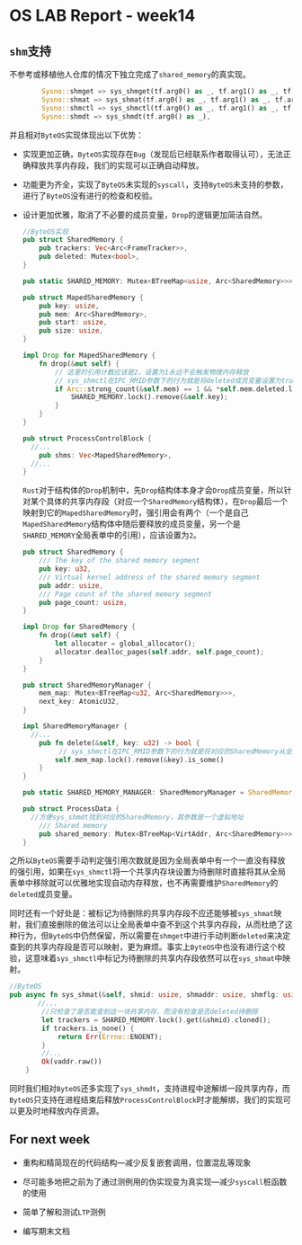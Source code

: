 # OS LAB Report - week14

## `shm`支持

不参考或移植他人仓库的情况下独立完成了`shared_memory`的真实现。

```rust
        Sysno::shmget => sys_shmget(tf.arg0() as _, tf.arg1() as _, tf.arg2() as _),
		Sysno::shmat => sys_shmat(tf.arg0() as _, tf.arg1() as _, tf.arg2() as _),
        Sysno::shmctl => sys_shmctl(tf.arg0() as _, tf.arg1() as _, tf.arg2() as _),
        Sysno::shmdt => sys_shmdt(tf.arg0() as _),
```

并且相对`ByteOS`实现体现出以下优势：

- 实现更加正确，`ByteOS`实现存在`Bug`（发现后已经联系作者取得认可），无法正确释放共享内存段，我们的实现可以正确自动释放。

- 功能更为齐全，实现了`ByteOS`未实现的`syscall`，支持`ByteOS`未支持的参数，进行了`ByteOS`没有进行的检查和校验。

- 设计更加优雅，取消了不必要的成员变量，`Drop`的逻辑更加简洁自然。

  ```rust
  //ByteOS实现
  pub struct SharedMemory {
      pub trackers: Vec<Arc<FrameTracker>>,
      pub deleted: Mutex<bool>,
  }
  
  pub static SHARED_MEMORY: Mutex<BTreeMap<usize, Arc<SharedMemory>>> = Mutex::new(BTreeMap::new());
  
  pub struct MapedSharedMemory {
      pub key: usize,
      pub mem: Arc<SharedMemory>,
      pub start: usize,
      pub size: usize,
  }
  
  impl Drop for MapedSharedMemory {
      fn drop(&mut self) {
          // 这里的引用计数应该是2，设置为1永远不会触发物理内存释放
          // sys_shmctl在IPC_RMID参数下的行为就是将deleted成员变量设置为true
          if Arc::strong_count(&self.mem) == 1 && *self.mem.deleted.lock() == true {
              SHARED_MEMORY.lock().remove(&self.key);
          }
      }
  }
  
  pub struct ProcessControlBlock {
  	//...
      pub shms: Vec<MapedSharedMemory>,
  	//...
  }
  
  
  ```

  `Rust`对于结构体的`Drop`机制中，先`Drop`结构体本身才会`Drop`成员变量，所以针对某个具体的共享内存段（对应一个`SharedMemory`结构体），在`Drop`最后一个映射到它的`MapedSharedMemory`时，强引用会有两个（一个是自己`MapedSharedMemory`结构体中随后要释放的成员变量，另一个是 `SHARED_MEMORY`全局表单中的引用），应该设置为`2`。

  ```rust
  pub struct SharedMemory {
      /// The key of the shared memory segment
      pub key: u32,
      /// Virtual kernel address of the shared memory segment
      pub addr: usize,
      /// Page count of the shared memory segment
      pub page_count: usize,
  }
  
  impl Drop for SharedMemory {
      fn drop(&mut self) {
          let allocator = global_allocator();
          allocator.dealloc_pages(self.addr, self.page_count);
      }
  }
  
  pub struct SharedMemoryManager {
      mem_map: Mutex<BTreeMap<u32, Arc<SharedMemory>>>,
      next_key: AtomicU32,
  }
  
  impl SharedMemoryManager {
  	//...
      pub fn delete(&self, key: u32) -> bool {
           // sys_shmctl在IPC_RMID参数下的行为就是将对应的SharedMemory从全局的SHARED_MEMORY_MANAGER中remove
          self.mem_map.lock().remove(&key).is_some()
      }
  }
  
  pub static SHARED_MEMORY_MANAGER: SharedMemoryManager = SharedMemoryManager::new();
  
  pub struct ProcessData {
  	//方便sys_shmdt找到对应的SharedMemory，其参数是一个虚拟地址
      /// Shared memory
      pub shared_memory: Mutex<BTreeMap<VirtAddr, Arc<SharedMemory>>>,
  }
  ```

之所以`ByteOS`需要手动判定强引用次数就是因为全局表单中有一个一直没有释放的强引用，如果在`sys_shmctl`将一个共享内存块设置为待删除时直接将其从全局表单中移除就可以优雅地实现自动内存释放，也不再需要维护`SharedMemory`的`deleted`成员变量。

同时还有一个好处是：被标记为待删除的共享内存段不应还能够被`sys_shmat`映射，我们直接删除的做法可以让全局表单中查不到这个共享内存段，从而杜绝了这种行为，但`ByteOS`中仍然保留，所以需要在`shmget`中进行手动判断`deleted`来决定查到的共享内存段是否可以映射，更为麻烦。事实上`ByteOS`中也没有进行这个校验，这意味着`sys_shmctl`中标记为待删除的共享内存段依然可以在`sys_shmat`中映射。

```rust
//ByteOS
pub async fn sys_shmat(&self, shmid: usize, shmaddr: usize, shmflg: usize) -> SysResult {
       //...
    	//只检查了是否能查到这一块共享内存，而没有检查是否deleted待删除
        let trackers = SHARED_MEMORY.lock().get(&shmid).cloned();
        if trackers.is_none() {
            return Err(Errno::ENOENT);
        }
		//...
        Ok(vaddr.raw())
    }

```

同时我们相对`ByteOS`还多实现了`sys_shmdt`，支持进程中途解绑一段共享内存，而`ByteOS`只支持在进程结束后释放`ProcessControlBlock`时才能解绑，我们的实现可以更及时地释放内存资源。

## For next week

- 重构和精简现在的代码结构—减少反复嵌套调用，位置混乱等现象

- 尽可能多地把之前为了通过测例用的伪实现变为真实现—减少`syscall`桩函数的使用

- 简单了解和测试`LTP`测例

- 编写期末文档

  
